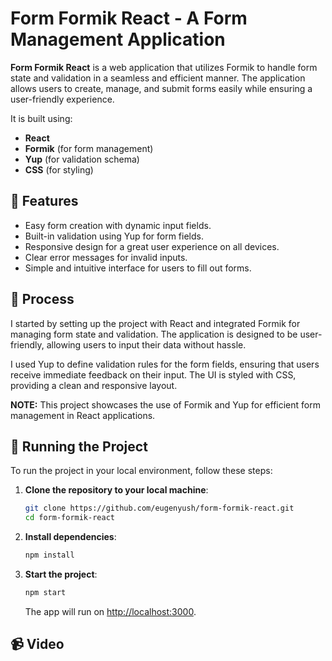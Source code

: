 
# Form Formik React - A Form Management Application

**Form Formik React** is a web application that utilizes Formik to handle form state and validation in a seamless and efficient manner. The application allows users to create, manage, and submit forms easily while ensuring a user-friendly experience.

It is built using:

- **React**
- **Formik** (for form management)
- **Yup** (for validation schema)
- **CSS** (for styling)

## 👾 Features

- Easy form creation with dynamic input fields.
- Built-in validation using Yup for form fields.
- Responsive design for a great user experience on all devices.
- Clear error messages for invalid inputs.
- Simple and intuitive interface for users to fill out forms.

## 📒 Process

I started by setting up the project with React and integrated Formik for managing form state and validation. The application is designed to be user-friendly, allowing users to input their data without hassle.

I used Yup to define validation rules for the form fields, ensuring that users receive immediate feedback on their input. The UI is styled with CSS, providing a clean and responsive layout.

**NOTE:** This project showcases the use of Formik and Yup for efficient form management in React applications.

## 🚦 Running the Project

To run the project in your local environment, follow these steps:

1. **Clone the repository to your local machine**:
   
   ```bash
   git clone https://github.com/eugenyush/form-formik-react.git
   cd form-formik-react
   ```

2. **Install dependencies**:

   ```bash
   npm install
   ```

3. **Start the project**:

   ```bash
   npm start
   ```

   The app will run on [http://localhost:3000](http://localhost:3000).

## 📹 Video
